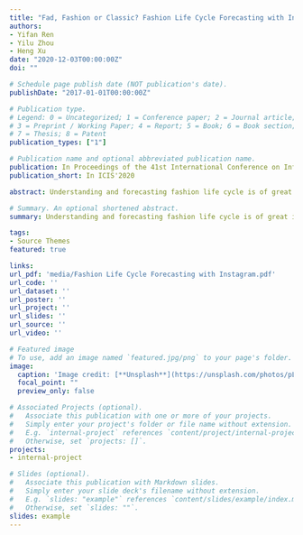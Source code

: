 ```yaml
---
title: "Fad, Fashion or Classic? Fashion Life Cycle Forecasting with Instagram"
authors:
- Yifan Ren
- Yilu Zhou
- Heng Xu
date: "2020-12-03T00:00:00Z"
doi: ""

# Schedule page publish date (NOT publication's date).
publishDate: "2017-01-01T00:00:00Z"

# Publication type.
# Legend: 0 = Uncategorized; 1 = Conference paper; 2 = Journal article;
# 3 = Preprint / Working Paper; 4 = Report; 5 = Book; 6 = Book section;
# 7 = Thesis; 8 = Patent
publication_types: ["1"]

# Publication name and optional abbreviated publication name.
publication: In Proceedings of the 41st International Conference on Information Systems
publication_short: In ICIS'2020

abstract: Understanding and forecasting fashion life cycle is of great importance in fashion industry. However, future trends that are full of uncertainty and fashion designers and brands are relying mostly on subjective judgement of fashion trends. The rise of social media has brought new opportunities in fashion industry. This study proposes to adopt a novel time series model, Prophet model, in predicting fashion life cycle. The Prophet model can be tuned to incorporate fashion industry domain knowledge such as seasonality and holiday occasions. Using data collected from Instagram, we compared the tuned Prophet model with traditional ARIMA model and untuned Prophet model on 25 fashion elements. Using a sliding window evaluation, we show that the tuned Prophet model performed significantly better than the benchmark models especially in longer term (12 months). Furthermore, we illustrate that Fad, Fashion and Classic can be quantitatively modeled with Instagram data. We believe this study bridges the gap between fashion industry and quantitative trend prediction.

# Summary. An optional shortened abstract.
summary: Understanding and forecasting fashion life cycle is of great importance in fashion industry. However, future trends that are full of uncertainty and fashion designers and brands are relying mostly on subjective judgement of fashion trends. The rise of social media has brought new opportunities in fashion industry. This study proposes to adopt a novel time series model, Prophet model, in predicting fashion life cycle. The Prophet model can be tuned to incorporate fashion industry domain knowledge such as seasonality and holiday occasions. Using data collected from Instagram, we compared the tuned Prophet model with traditional ARIMA model and untuned Prophet model on 25 fashion elements. Using a sliding window evaluation, we show that the tuned Prophet model performed significantly better than the benchmark models especially in longer term (12 months). Furthermore, we illustrate that Fad, Fashion and Classic can be quantitatively modeled with Instagram data. We believe this study bridges the gap between fashion industry and quantitative trend prediction.

tags:
- Source Themes
featured: true

links:
url_pdf: 'media/Fashion Life Cycle Forecasting with Instagram.pdf'
url_code: ''
url_dataset: ''
url_poster: ''
url_project: ''
url_slides: ''
url_source: ''
url_video: ''

# Featured image
# To use, add an image named `featured.jpg/png` to your page's folder. 
image:
  caption: 'Image credit: [**Unsplash**](https://unsplash.com/photos/pLCdAaMFLTE)'
  focal_point: ""
  preview_only: false

# Associated Projects (optional).
#   Associate this publication with one or more of your projects.
#   Simply enter your project's folder or file name without extension.
#   E.g. `internal-project` references `content/project/internal-project/index.md`.
#   Otherwise, set `projects: []`.
projects:
- internal-project

# Slides (optional).
#   Associate this publication with Markdown slides.
#   Simply enter your slide deck's filename without extension.
#   E.g. `slides: "example"` references `content/slides/example/index.md`.
#   Otherwise, set `slides: ""`.
slides: example
---
```


